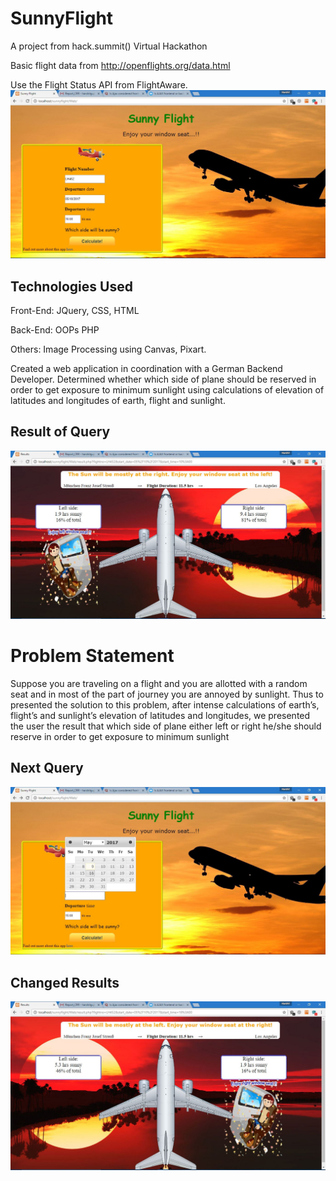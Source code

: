 # SunnyFlight
A project from hack.summit() Virtual Hackathon

Basic flight data from http://openflights.org/data.html

Use the Flight Status API from FlightAware.
![alt text](https://raw.githubusercontent.com/newtein/Sunny-Flight/master/UI/1.%20Welcome_Page.JPG)

## Technologies Used
Front-End: JQuery, CSS, HTML

Back-End: OOPs PHP

Others: Image Processing using Canvas, Pixart.

Created a web application in coordination with a German Backend Developer. 
Determined whether which side of plane should be reserved in order to get exposure to minimum sunlight using calculations of elevation of latitudes and longitudes of earth, flight and sunlight.

## Result of Query

![alt text](https://raw.githubusercontent.com/newtein/Sunny-Flight/master/UI/2.%20result_of_query.JPG)

# Problem Statement
Suppose you are traveling on a flight and you are allotted with a random seat and in most of the part of journey you are annoyed by sunlight. Thus to presented the solution to this problem, after intense calculations of earth’s, flight’s and sunlight’s elevation of
latitudes and longitudes, we presented the user the result that which side of plane either left or right he/she should reserve in order to get exposure to minimum sunlight


## Next Query 

![alt text](https://raw.githubusercontent.com/newtein/Sunny-Flight/master/UI/3.%20again_querying.JPG)

## Changed Results
![alt text](https://raw.githubusercontent.com/newtein/Sunny-Flight/master/UI/4.%20results_changed.JPG)
